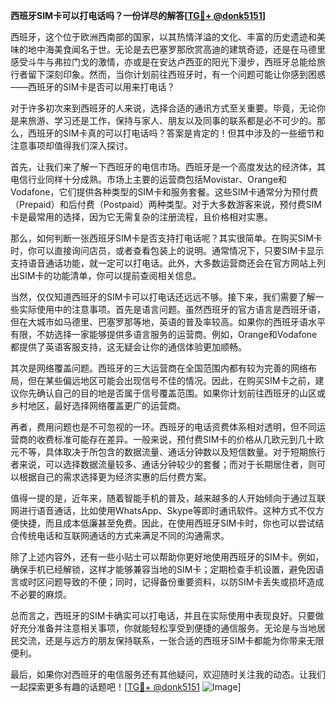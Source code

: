 **西班牙SIM卡可以打电话吗？一份详尽的解答[[TG💪+ @donk5151](https://t.me/s/donk5151)]**

西班牙，这个位于欧洲西南部的国家，以其热情洋溢的文化、丰富的历史遗迹和美味的地中海美食闻名于世。无论是去巴塞罗那欣赏高迪的建筑奇迹，还是在马德里感受斗牛与弗拉门戈的激情，亦或是在安达卢西亚的阳光下漫步，西班牙总能给旅行者留下深刻印象。然而，当你计划前往西班牙时，有一个问题可能让你感到困惑——西班牙的SIM卡是否可以用来打电话？

对于许多初次来到西班牙的人来说，选择合适的通讯方式至关重要。毕竟，无论你是来旅游、学习还是工作，保持与家人、朋友以及同事的联系都是必不可少的。那么，西班牙的SIM卡真的可以打电话吗？答案是肯定的！但其中涉及的一些细节和注意事项却值得我们深入探讨。

首先，让我们来了解一下西班牙的电信市场。西班牙是一个高度发达的经济体，其电信行业同样十分成熟。市场上主要的运营商包括Movistar、Orange和Vodafone，它们提供各种类型的SIM卡和服务套餐。这些SIM卡通常分为预付费（Prepaid）和后付费（Postpaid）两种类型。对于大多数游客来说，预付费SIM卡是最常用的选择，因为它无需复杂的注册流程，且价格相对实惠。

那么，如何判断一张西班牙SIM卡是否支持打电话呢？其实很简单。在购买SIM卡时，你可以直接询问店员，或者查看包装上的说明。通常情况下，只要SIM卡显示支持语音通话功能，就一定可以打电话。此外，大多数运营商还会在官方网站上列出SIM卡的功能清单，你可以提前查阅相关信息。

当然，仅仅知道西班牙的SIM卡可以打电话还远远不够。接下来，我们需要了解一些实际使用中的注意事项。首先是语言问题。虽然西班牙的官方语言是西班牙语，但在大城市如马德里、巴塞罗那等地，英语的普及率较高。如果你的西班牙语水平有限，不妨选择一家能够提供多语言服务的运营商。例如，Orange和Vodafone都提供了英语客服支持，这无疑会让你的通信体验更加顺畅。

其次是网络覆盖问题。西班牙的三大运营商在全国范围内都有较为完善的网络布局，但在某些偏远地区可能会出现信号不佳的情况。因此，在购买SIM卡之前，建议你先确认自己的目的地是否属于信号覆盖范围。如果你计划前往西班牙的山区或乡村地区，最好选择网络覆盖更广的运营商。

再者，费用问题也是不可忽视的一环。西班牙的电话资费体系相对透明，但不同运营商的收费标准可能存在差异。一般来说，预付费SIM卡的价格从几欧元到几十欧元不等，具体取决于所包含的数据流量、通话分钟数以及短信数量。对于短期旅行者来说，可以选择数据流量较多、通话分钟较少的套餐；而对于长期居住者，则可以根据自己的需求选择更为经济实惠的后付费方案。

值得一提的是，近年来，随着智能手机的普及，越来越多的人开始倾向于通过互联网进行语音通话，比如使用WhatsApp、Skype等即时通讯软件。这种方式不仅方便快捷，而且成本低廉甚至免费。因此，在使用西班牙SIM卡时，你也可以尝试结合传统电话和互联网通话的方式来满足不同的沟通需求。

除了上述内容外，还有一些小贴士可以帮助你更好地使用西班牙的SIM卡。例如，确保手机已经解锁，这样才能够兼容当地的SIM卡；定期检查手机设置，避免因语言或时区问题导致的不便；同时，记得备份重要资料，以防SIM卡丢失或损坏造成不必要的麻烦。

总而言之，西班牙的SIM卡确实可以打电话，并且在实际使用中表现良好。只要做好充分准备并注意相关事项，你就能轻松享受到便捷的通信服务。无论是与当地居民交流，还是与远方的朋友保持联系，一张合适的西班牙SIM卡都能为你带来无限便利。

最后，如果你对西班牙的电信服务还有其他疑问，欢迎随时关注我的动态。让我们一起探索更多有趣的话题吧！[[TG💪+ @donk5151](https://t.me/s/donk5151) ![Image](https://i.postimg.cc/rwNCRYN7/Snipaste-2025-04-30-17-27-05.png)]